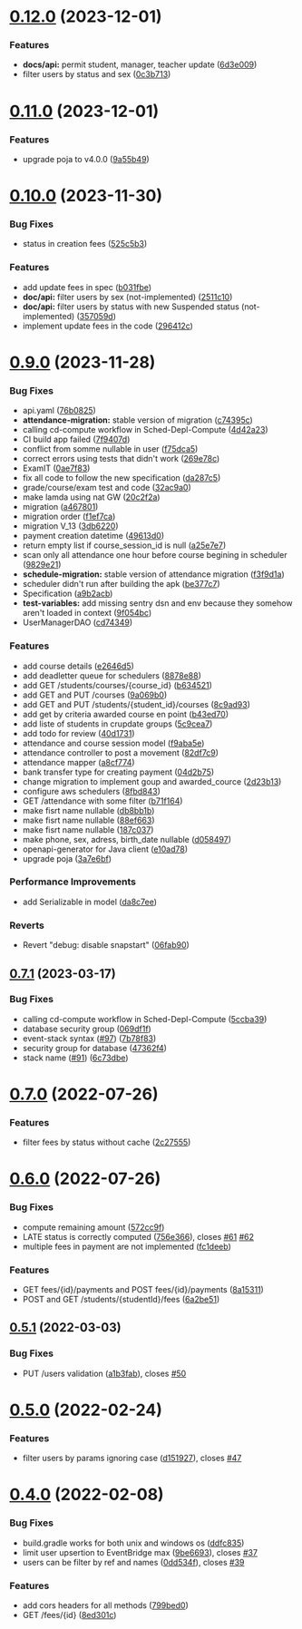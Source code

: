 # [0.12.0](https://github.com/hei-school/hei-admin-api/compare/v0.11.0...v0.12.0) (2023-12-01)


### Features

* **docs/api:** permit student, manager, teacher update ([6d3e009](https://github.com/hei-school/hei-admin-api/commit/6d3e009e56dd4464cd62759588c0b6761c558163))
* filter users by status and sex ([0c3b713](https://github.com/hei-school/hei-admin-api/commit/0c3b71368eb94b123910f3fc876152c3d81177f3))



# [0.11.0](https://github.com/hei-school/hei-admin-api/compare/v0.10.0...v0.11.0) (2023-12-01)


### Features

* upgrade poja to v4.0.0 ([9a55b49](https://github.com/hei-school/hei-admin-api/commit/9a55b495d6579d70d4988c581866679a05e7f17d))



# [0.10.0](https://github.com/hei-school/hei-admin-api/compare/v0.9.0...v0.10.0) (2023-11-30)


### Bug Fixes

* status in creation fees ([525c5b3](https://github.com/hei-school/hei-admin-api/commit/525c5b3070e60fd5e620f12ef6cf95c869625206))


### Features

* add update fees in spec ([b031fbe](https://github.com/hei-school/hei-admin-api/commit/b031fbef56684348f15cf888c6d30559f4253e7e))
* **doc/api:** filter users by sex (not-implemented) ([2511c10](https://github.com/hei-school/hei-admin-api/commit/2511c1041168bf88607cec3d0f1a97e7f7ff237b))
* **doc/api:** filter users by status with new Suspended status (not-implemented) ([357059d](https://github.com/hei-school/hei-admin-api/commit/357059dbb4cd469bdabf7019d635bdeda13fd7d9))
* implement update fees in the code ([296412c](https://github.com/hei-school/hei-admin-api/commit/296412c27e0f1d0c1cca72812cadae974b3e9d09))



# [0.9.0](https://github.com/hei-school/hei-admin-api/compare/v0.7.1...v0.9.0) (2023-11-28)


### Bug Fixes

* api.yaml ([76b0825](https://github.com/hei-school/hei-admin-api/commit/76b082595a9abc12ef81b11f3835dbd8e326b621))
* **attendance-migration:** stable version of migration ([c74395c](https://github.com/hei-school/hei-admin-api/commit/c74395c72953ebfc290d46bff1ecbb1de5037ed5))
* calling cd-compute workflow in Sched-Depl-Compute ([4d42a23](https://github.com/hei-school/hei-admin-api/commit/4d42a235cc84822fa76880814e5e2cd43f0aba61))
* CI build app failed ([7f9407d](https://github.com/hei-school/hei-admin-api/commit/7f9407d9317cbe7159a19554e4770f1ba6cb99e9))
* conflict from somme nullable in user ([f75dca5](https://github.com/hei-school/hei-admin-api/commit/f75dca5b890df7a32f2d8b721da3591620c04c26))
* correct errors using tests that didn't work ([269e78c](https://github.com/hei-school/hei-admin-api/commit/269e78c4404348dcead90532f86c3905c741a0a2))
* ExamIT ([0ae7f83](https://github.com/hei-school/hei-admin-api/commit/0ae7f83a67e7e59d25fae557115bc3519454dcef))
* fix all code to follow the new specification ([da287c5](https://github.com/hei-school/hei-admin-api/commit/da287c5f2f29a05b2e45c12211246de57ef17939))
* grade/course/exam test and code ([32ac9a0](https://github.com/hei-school/hei-admin-api/commit/32ac9a013a057092b5f0a943e54eee22946507cd))
* make lamda using nat GW ([20c2f2a](https://github.com/hei-school/hei-admin-api/commit/20c2f2aec1a94fcbbf02a2d86f84e2e820054123))
* migration  ([a467801](https://github.com/hei-school/hei-admin-api/commit/a467801abf7e14d1d840c2896cfb9ce09fe884a0))
* migration order ([f1ef7ca](https://github.com/hei-school/hei-admin-api/commit/f1ef7ca006da4a483da0b2c701dfd364629fbbef))
* migration V_13 ([3db6220](https://github.com/hei-school/hei-admin-api/commit/3db62202268343a45052c542e87cba86edf005c5))
* payment creation datetime  ([49613d0](https://github.com/hei-school/hei-admin-api/commit/49613d0f9998dd1bcec136d70f1f3f7a8d62e87b))
* return empty list if course_session_id is null ([a25e7e7](https://github.com/hei-school/hei-admin-api/commit/a25e7e7d05366d3f283fd1d89ed7f635be7caa81))
* scan only all attendance one hour before course begining in scheduler ([9829e21](https://github.com/hei-school/hei-admin-api/commit/9829e21e9cd87a64651687a2a25ca66a1a21119f))
* **schedule-migration:** stable version of attendance migration ([f3f9d1a](https://github.com/hei-school/hei-admin-api/commit/f3f9d1a3b86d723a975de9c5f1d8915192a021cb))
* scheduler didn't run after building the apk ([be377c7](https://github.com/hei-school/hei-admin-api/commit/be377c7df842432edf85ab2be6ca5fa3258ad221))
* Specification ([a9b2acb](https://github.com/hei-school/hei-admin-api/commit/a9b2acbdc1704c54d850d6a56941933985f38dee))
* **test-variables:** add missing sentry dsn and env because they somehow aren't loaded in context ([9f054bc](https://github.com/hei-school/hei-admin-api/commit/9f054bcf5a3e965bf9ea1ca85de7bf68d32fe480))
* UserManagerDAO ([cd74349](https://github.com/hei-school/hei-admin-api/commit/cd74349e3d5ccb422d7f651ffd35a310fc41da62))


### Features

* add course details ([e2646d5](https://github.com/hei-school/hei-admin-api/commit/e2646d5cd29d7a7b907641fd8fe3092e177db39a))
* add deadletter queue for schedulers ([8878e88](https://github.com/hei-school/hei-admin-api/commit/8878e8819d52f69e8ecff98d07e317f5ca51d355))
* add GET /students/courses/{course_id} ([b634521](https://github.com/hei-school/hei-admin-api/commit/b6345212afe115c7702e5098f3ec5ab8e5e52397))
* add GET and PUT /courses ([9a069b0](https://github.com/hei-school/hei-admin-api/commit/9a069b0df7ead5f40bc080f2ce36014e50cbd1e5))
* add GET and PUT /students/{student_id}/courses ([8c9ad93](https://github.com/hei-school/hei-admin-api/commit/8c9ad93fd4f02c7cff06f46d31e3586c618a4fe9))
* add get by criteria awarded course en point ([b43ed70](https://github.com/hei-school/hei-admin-api/commit/b43ed70f90ce71357f6015404a5aba9978b50711))
* add liste of students in crupdate groups ([5c9cea7](https://github.com/hei-school/hei-admin-api/commit/5c9cea7c4c7d9d61fbfb09a4b36ba5ec998e7a71))
* add todo for review ([40d1731](https://github.com/hei-school/hei-admin-api/commit/40d1731ad46a564741ead81636bca778fe2e977a))
* attendance and course session model ([f9aba5e](https://github.com/hei-school/hei-admin-api/commit/f9aba5e6896a71a7feb60b388bf241879d2e7901))
* attendance controller to post a movement ([82df7c9](https://github.com/hei-school/hei-admin-api/commit/82df7c92a95b82133577690730416ab7200beb8e))
* attendance mapper ([a8cf774](https://github.com/hei-school/hei-admin-api/commit/a8cf774ea3beb51c21438ce248e6abfeb6fca2f5))
* bank transfer type for creating payment ([04d2b75](https://github.com/hei-school/hei-admin-api/commit/04d2b75fc20850e8ba784ab6b62ef3a6ef58f4aa))
* change migration to implement goup and awarded_cource ([2d23b13](https://github.com/hei-school/hei-admin-api/commit/2d23b131d4c57b16615a809c32da0e3b68dbc7b8))
* configure aws schedulers ([8fbd843](https://github.com/hei-school/hei-admin-api/commit/8fbd84347f9db01947bad80fc041d34797b43e6a))
* GET /attendance with some filter ([b71f164](https://github.com/hei-school/hei-admin-api/commit/b71f164c38e3a102f40dd262a6a01a922314f263))
* make fisrt name nullable ([db8bb1b](https://github.com/hei-school/hei-admin-api/commit/db8bb1b553f4918b86d58b58c8e0d1a9202e8924))
* make fisrt name nullable ([88ef663](https://github.com/hei-school/hei-admin-api/commit/88ef663d4aaa43e51d0b69211a5a90439e3f833a))
* make fisrt name nullable ([187c037](https://github.com/hei-school/hei-admin-api/commit/187c037061789deb1a51f906aa6919e3af7fb262))
* make phone, sex, adress, birth_date nullable ([d058497](https://github.com/hei-school/hei-admin-api/commit/d05849771b963ba2955ecb837c5aa78a694fc9d0))
* openapi-generator for Java client ([e10ad78](https://github.com/hei-school/hei-admin-api/commit/e10ad78c0f6af3ce44edd2b562a2bd0103d5fe47))
* upgrade poja ([3a7e6bf](https://github.com/hei-school/hei-admin-api/commit/3a7e6bf86228cadfcf81c3ab6ea0b8c0e160de56))


### Performance Improvements

* add Serializable in model ([da8c7ee](https://github.com/hei-school/hei-admin-api/commit/da8c7ee5a555cf877580bc9ad23c7ccdb85430e4))


### Reverts

* Revert "debug: disable snapstart" ([06fab90](https://github.com/hei-school/hei-admin-api/commit/06fab90a56c12762ddff6f744b164bbd1cc68d48))



## [0.7.1](https://github.com/hei-school/hei-admin-api/compare/v0.7.0...v0.7.1) (2023-03-17)


### Bug Fixes

* calling cd-compute workflow in Sched-Depl-Compute ([5ccba39](https://github.com/hei-school/hei-admin-api/commit/5ccba39cb1daa9f95bb102b7d9eba9c38635b799))
* database security group ([069df1f](https://github.com/hei-school/hei-admin-api/commit/069df1fe35c46d182242a52588f29b6f3ef4876a))
* event-stack syntax ([#97](https://github.com/hei-school/hei-admin-api/issues/97)) ([7b78f83](https://github.com/hei-school/hei-admin-api/commit/7b78f8341c137b9eada7cdb391a8634e13e2af1e))
* security group for database ([47362f4](https://github.com/hei-school/hei-admin-api/commit/47362f4e6dd5df608e40465d9ebcc23439958e13))
* stack name ([#91](https://github.com/hei-school/hei-admin-api/issues/91)) ([6c73dbe](https://github.com/hei-school/hei-admin-api/commit/6c73dbe419292714ae9335d09669c55b4cc011f1))



# [0.7.0](https://github.com/hei-school/hei-admin-api/compare/v0.6.0...v0.7.0) (2022-07-26)


### Features

* filter fees by status without cache ([2c27555](https://github.com/hei-school/hei-admin-api/commit/2c27555f7fe06284f9a70e144a7399f2a5ae2524))



# [0.6.0](https://github.com/hei-school/hei-admin-api/compare/v0.5.1...v0.6.0) (2022-07-26)


### Bug Fixes

* compute remaining amount ([572cc9f](https://github.com/hei-school/hei-admin-api/commit/572cc9f01bedd1689c81edb9a68b43bdcb210c91))
* LATE status is correctly computed ([756e366](https://github.com/hei-school/hei-admin-api/commit/756e3669f911a457c9388311001389a14f695a9b)), closes [#61](https://github.com/hei-school/hei-admin-api/issues/61) [#62](https://github.com/hei-school/hei-admin-api/issues/62)
* multiple fees in payment are not implemented ([fc1deeb](https://github.com/hei-school/hei-admin-api/commit/fc1deeb13f9c772908c6a4d0b7ffd9772ed0de1f))


### Features

* GET fees/{id}/payments and POST fees/{id}/payments ([8a15311](https://github.com/hei-school/hei-admin-api/commit/8a15311af3152061a5bd7c7f332d248afede05d4))
* POST and GET /students/{studentId}/fees ([6a2be51](https://github.com/hei-school/hei-admin-api/commit/6a2be515c76959fe12ced16a122f658d8443782b))



## [0.5.1](https://github.com/hei-school/hei-admin-api/compare/v0.5.0...v0.5.1) (2022-03-03)


### Bug Fixes

* PUT /users validation ([a1b3fab](https://github.com/hei-school/hei-admin-api/commit/a1b3fabf692cf4a75b64a37393e8604fc80c99db)), closes [#50](https://github.com/hei-school/hei-admin-api/issues/50)



# [0.5.0](https://github.com/hei-school/hei-admin-api/compare/v0.4.0...v0.5.0) (2022-02-24)


### Features

* filter users by params ignoring case ([d151927](https://github.com/hei-school/hei-admin-api/commit/d151927dd01bdb31604af85b69c7031aedf2b71f)), closes [#47](https://github.com/hei-school/hei-admin-api/issues/47)



# [0.4.0](https://github.com/hei-school/hei-admin-api/compare/v0.3.0...v0.4.0) (2022-02-08)


### Bug Fixes

* build.gradle works for both unix and windows os ([ddfc835](https://github.com/hei-school/hei-admin-api/commit/ddfc83510b68bec2212ec7feaa5980f239071c8c))
* limit user upsertion to EventBridge max ([9be6693](https://github.com/hei-school/hei-admin-api/commit/9be66939823eecfbdf6c4c134a1c1f5b630415a8)), closes [#37](https://github.com/hei-school/hei-admin-api/issues/37)
* users can be filter by ref and names ([0dd534f](https://github.com/hei-school/hei-admin-api/commit/0dd534f2952d8a835180c0c39aa2e355958a0fe2)), closes [#39](https://github.com/hei-school/hei-admin-api/issues/39)


### Features

* add cors headers for all methods ([799bed0](https://github.com/hei-school/hei-admin-api/commit/799bed0d7fe66e9e8ec1ac28e1ddff335a86db19))
* GET /fees/{id} ([8ed301c](https://github.com/hei-school/hei-admin-api/commit/8ed301ca58cbf2b767940dba0da2a7e676e720f8))




